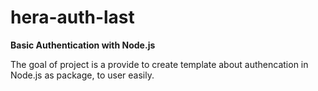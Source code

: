 # hera-auth-last
**Basic Authentication with Node.js**

The goal of project is a provide to create template about authencation in Node.js as package, to user easily. 

